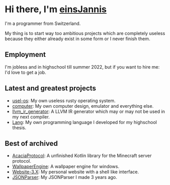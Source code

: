 # Hi there, I'm [einsJannis](https://einsjannis.dev)

I'm a programmer from Switzerland.

My thing is to start way too ambitious projects which are completely useless because they either already exist in some form or I never finish them.

## Employment

I'm jobless and in highschool till summer 2022, but if you want to hire me: I'd love to get a job.

## Latest and greatest projects

 - [usel-os](https://github.com/einsJannis/usel-os): My own useless rusty operating system.
 - [computer](https://github.com/einsJannis/computer): My own computer design, emulator and everything else.
 - [llvm_ir_generator](https://github.com/einsJannis/llvm_ir_generator): A LLVM IR generator which may or may not be used in my next compiler.
 - [Lang](https://github.com/einsJannis/Lang): My own programming language I developed for my highschool thesis.

## Best of archived

 - [AcaciaProtocol](https://github.com/einsJannis/AcaciaProtocol): A unfinished Kotlin library for the Minecraft server protocol.
 - [WallpaperEngine](https://github.com/einsJannis/WallpaperEngine): A wallpaper engine for windows.
 - [Website-3.X](https://github.com/einsJannis/Website-3.X): My personal website with a shell like interface.
 - [JSONParser](https://github.com/einsJannis/JSONParser): My JSONParser I made 3 years ago.
